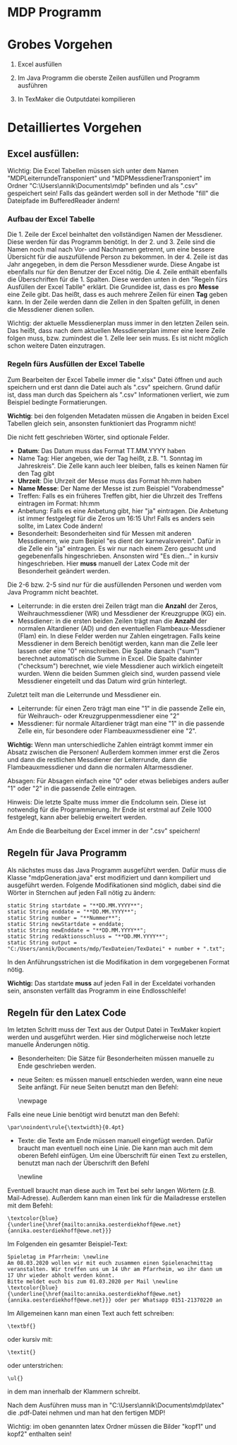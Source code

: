 # MDP Programm

# Grobes Vorgehen 

1. Excel ausfüllen 

2. Im Java Programm die oberste Zeilen ausfüllen und Programm ausführen

3. In TexMaker die Outputdatei kompilieren

# Detailliertes Vorgehen

## Excel ausfüllen:

Wichtig: Die Excel Tabellen müssen sich unter dem Namen "MDPLeiterrundeTransponiert" und "MDPMessdienerTransponiert" im Ordner "C:\Users\annik\Documents\mdp" befinden und als ".csv" gespeichert sein!
Falls das geändert werden soll in der Methode "fill" die Dateipfade im BufferedReader ändern!

### Aufbau der Excel Tabelle

Die 1. Zeile der Excel beinhaltet den vollständigen Namen der Messdiener.
Diese werden für das Programm benötigt.
In der 2. und 3. Zeile sind die Namen noch mal nach Vor- und Nachnamen getrennt, um eine bessere Übersicht für die auszufüllende Person zu bekommen. 
In der 4. Zeile ist das Jahr angegeben, in dem die Person Messdiener wurde. 
Diese Angabe ist ebenfalls nur für den Benutzer der Excel nötig.
Die 4. Zeile enthält ebenfalls die Überschriften für die 1. Spalten. 
Diese werden unten in den "Regeln fürs Ausfüllen der Excel Tablle" erklärt. 
Die Grundidee ist, dass es pro **Messe** eine Zeile gibt. 
Das heißt, dass es auch mehrere Zeilen für einen **Tag** geben kann. 
In der Zeile werden dann die Zellen in den Spalten gefüllt, in denen die Messdiener dienen sollen. 

Wichtig: der aktuelle Messdienerplan muss immer in den letzten Zeilen sein.
Das heißt, dass nach dem aktuellen Messdienerplan immer eine leere Zeile folgen muss, bzw. zumindest die 1. Zelle leer sein muss. 
Es ist nicht möglich schon weitere Daten einzutragen. 

### Regeln fürs Ausfüllen der Excel Tabelle

Zum Bearbeiten der Excel Tabelle immer die ".xlsx" Datei öffnen und auch speichern und erst dann die Datei auch als ".csv" speichern. 
Grund dafür ist, dass man durch das Speichern als ".csv" Informationen verliert, wie zum Beispiel bedingte Formatierungen.

**Wichtig**: bei den folgenden Metadaten müssen die Angaben in beiden Excel Tabellen gleich sein, ansonsten funktioniert das Programm nicht!

Die nicht fett geschrieben Wörter, sind optionale Felder.
- **Datum**: Das Datum muss das Format TT.MM.YYYY haben
- Name Tag: Hier angeben, wie der Tag heißt, z.B. "1. Sonntag im Jahreskreis". Die Zelle kann auch leer bleiben, falls es keinen Namen für den Tag gibt
- **Uhrzeit**: Die Uhrzeit der Messe muss das Format hh:mm haben
- **Name Messe**:  Der Name der Messe ist zum Beispiel "Vorabendmesse"
- Treffen: Falls es ein früheres Treffen gibt, hier die Uhrzeit des Treffens eintragen im Format: hh:mm 
- Anbetung: Falls es eine Anbetung gibt, hier "ja" eintragen. Die Anbetung ist immer festgelegt für die Zeros um 16:15 Uhr! Falls es anders sein sollte, im Latex Code ändern!
- Besonderheit: Besonderheiten sind für Messen mit anderen Messdienern, wie zum Beipiel "es dient der karnevalsverein". Dafür in die Zelle ein "ja" eintragen. Es wir nur nach einem Zero gesucht und gegebenenfalls hingeschrieben. Ansonsten wird "Es dien..." in kursiv hingeschrieben. Hier **muss** manuell der Latex Code mit der Besonderheit geändert werden. 

Die 2-6 bzw. 2-5 sind nur für die ausfüllenden Personen und werden vom Java Programm nicht beachtet. 
- Leiterrunde: in die ersten drei Zeilen trägt man die **Anzahl** der Zeros, Weihrauchmessdiener (WR) und Messdiener der Kreuzgruppe (KG) ein. 
- Messdiener: in die ersten beiden Zeilen trägt man die **Anzahl** der normalen Altardiener (AD) und den eventuellen Flambeaux-Messdiener (Flam) ein. 
In diese Felder werden nur Zahlen eingetragen. 
Falls keine Messdiener in dem Bereich benötigt werden, kann man die Zelle leer lassen oder eine "0" reinschreiben. 
Die Spalte danach ("sum") berechnet automatisch die Summe in Excel. 
Die Spalte dahinter ("checksum") berechnet, wie viele Messdiener auch wirklich eingeteilt wurden. 
Wenn die beiden Summen gleich sind, wurden passend viele Messdiener eingeteilt und das Datum wird grün hinterlegt.  

Zuletzt teilt man die Leiterrunde und Messdiener ein. 
- Leiterrunde: für einen Zero trägt man eine "1" in die passende Zelle ein, für Weihrauch- oder Kreuzgruppenmessdiener eine "2"
- Messdiener: für normale Altardiener trägt man eine "1" in die passende Zelle ein, für besondere oder Flambeauxmessdiener eine "2". 

**Wichtig:** Wenn man unterschiedliche Zahlen einträgt kommt immer ein Absatz zwischen die Personen!
Außerdem kommen immer erst die Zeros und dann die restlichen Messdiener der Leiterrunde, dann die Flambeauxmessdiener und dann die normalen Altarmessdiener. 

Absagen: Für Absagen einfach eine "0" oder etwas beliebiges anders außer "1" oder "2" in die passende Zelle eintragen. 

Hinweis: Die letzte Spalte muss immer die Endcolumn sein. 
Diese ist notwendig für die Programmierung.
Ihr Ende ist erstmal auf Zeile 1000 festgelegt, kann aber beliebig erweitert werden. 

Am Ende die Bearbeitung der Excel immer in der ".csv" speichern!

## Regeln für Java Programm

Als nächstes muss das Java Programm ausgeführt werden.
Dafür muss die Klasse "mdpGeneration.java" erst modifiziert und dann kompiliert und ausgeführt werden.
Folgende Modifikationen sind möglich, dabei sind die Wörter in Sternchen auf jeden Fall nötig zu ändern:
	
	static String startdate = "**DD.MM.YYYY**";
	static String enddate = "**DD.MM.YYYY**";
	static String number = "**Nummer**";
	static String newStartdate = enddate;
	static String newEnddate = "**DD.MM.YYYY**";
	static String redaktionsschluss = "**DD.MM.YYYY**";
	static String output = "C:/Users/annik/Documents/mdp/TexDateien/TexDatei" + number + ".txt";

In den Anführungsstrichen ist die Modifikation in dem vorgegebenen Format nötig. 

**Wichtig:** Das startdate **muss** auf jeden Fall in der Exceldatei vorhanden sein, ansonsten verfällt das Programm in eine Endlosschleife!

## Regeln für den Latex Code

Im letzten Schritt muss der Text aus der Output Datei in TexMaker kopiert werden und ausgeführt werden.
Hier sind möglicherweise noch letzte manuelle Änderungen nötig.
- Besonderheiten: Die Sätze für Besonderheiten müssen manuelle zu Ende geschrieben werden.
- neue Seiten: es müssen manuell entschieden werden, wann eine neue Seite anfängt. 
Für neue Seiten benutzt man den Befehl:

	\newpage
	
Falls eine neue Linie benötigt wird benutzt man den Befehl:

	\par\noindent\rule{\textwidth}{0.4pt}
 
- Texte: die Texte am Ende müssen manuell eingefügt werden. 
Dafür braucht man eventuell noch eine Linie. 
Die kann man auch mit dem oberen Befehl einfügen. 
Um eine Überschrift für einen Text zu erstellen, benutzt man nach der Überschrift den Befehl 

	\newline

Eventuell braucht man diese auch im Text bei sehr langen Wörtern (z.B. Mail-Adresse).
Außerdem kann man einen link für die Mailadresse erstellen mit dem Befehl: 

	\textcolor{blue}{\underline{\href{mailto:annika.oesterdiekhoff@ewe.net}{annika.oesterdiekhoff@ewe.net}}}


Im Folgenden ein gesamter Beispiel-Text:

	Spieletag im Pfarrheim: \newline
	Am 08.03.2020 wollen wir mit euch zusammen einen Spielenachmittag veranstalten. Wir treffen uns um 14 Uhr am Pfarrheim, wo ihr dann um 17 Uhr wieder abholt werden könnt. 
	Bitte meldet euch bis zum 01.03.2020 per Mail \newline \textcolor{blue}{\underline{\href{mailto:annika.oesterdiekhoff@ewe.net}{annika.oesterdiekhoff@ewe.net}}} oder per Whatsapp 0151-21370220 an
	
Im Allgemeinen kann man einen Text auch fett schreiben: 

	\textbf{}
	
oder kursiv mit:

	\textit{}
	
oder unterstrichen: 

	\ul{}
	
in dem man innerhalb der Klammern schreibt. 

Nach dem Ausführen muss man in "C:\Users\annik\Documents\mdp\latex" die .pdf-Datei nehmen und man hat den fertigen MDP!

Wichtig: im oben genannten latex Ordner müssen die Bilder "kopf1" und kopf2" enthalten sein!	
